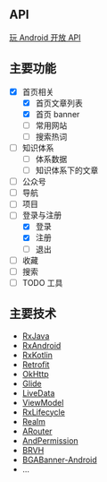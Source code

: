 ## API

[玩 Android 开放 API](http://www.wanandroid.com/blog/show/2)

## 主要功能

- [x] 首页相关
  - [x] 首页文章列表
  - [x] 首页 banner
  - [ ] 常用网站
  - [ ] 搜索热词
- [ ] 知识体系
  - [ ] 体系数据
  - [ ] 知识体系下的文章
- [ ] 公众号
- [ ] 导航
- [ ] 项目
- [ ] 登录与注册
  - [x] 登录
  - [x] 注册
  - [ ] 退出
- [ ] 收藏
- [ ] 搜索
- [ ] TODO 工具

## 主要技术

- [RxJava](https://github.com/ReactiveX/RxJava)
- [RxAndroid](https://github.com/ReactiveX/RxAndroid)
- [RxKotlin](https://github.com/ReactiveX/RxKotlin)
- [Retrofit](https://github.com/square/retrofit)
- [OkHttp](https://github.com/square/okhttp)
- [Glide](https://github.com/bumptech/glide)
- [LiveData](https://developer.android.com/topic/libraries/architecture/livedata)
- [ViewModel](https://developer.android.com/topic/libraries/architecture/viewmodel)
- [RxLifecycle](https://github.com/trello/RxLifecycle)
- [Realm](https://github.com/realm)
- [ARouter](https://github.com/alibaba/ARouter)
- [AndPermission](https://github.com/yanzhenjie/AndPermission)
- [BRVH](https://github.com/CymChad/BaseRecyclerViewAdapterHelper)
- [BGABanner-Android](https://github.com/bingoogolapple/BGABanner-Android)
- ...